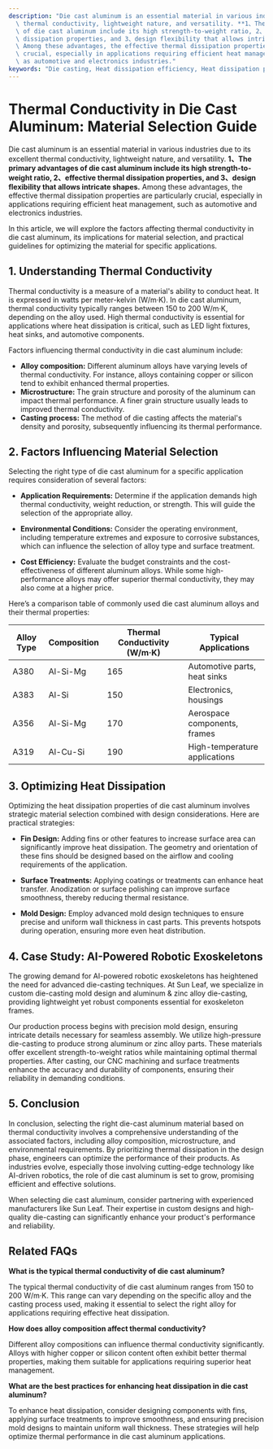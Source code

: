 ```yaml
---
description: "Die cast aluminum is an essential material in various industries due to its excellent\
  \ thermal conductivity, lightweight nature, and versatility. **1、The primary advantages\
  \ of die cast aluminum include its high strength-to-weight ratio, 2、effective thermal\
  \ dissipation properties, and 3、design flexibility that allows intricate shapes.**\
  \ Among these advantages, the effective thermal dissipation properties are particularly\
  \ crucial, especially in applications requiring efficient heat management, such\
  \ as automotive and electronics industries."
keywords: "Die casting, Heat dissipation efficiency, Heat dissipation performance, Heat sink"
---
```

# Thermal Conductivity in Die Cast Aluminum: Material Selection Guide

Die cast aluminum is an essential material in various industries due to its excellent thermal conductivity, lightweight nature, and versatility. **1、The primary advantages of die cast aluminum include its high strength-to-weight ratio, 2、effective thermal dissipation properties, and 3、design flexibility that allows intricate shapes.** Among these advantages, the effective thermal dissipation properties are particularly crucial, especially in applications requiring efficient heat management, such as automotive and electronics industries.

In this article, we will explore the factors affecting thermal conductivity in die cast aluminum, its implications for material selection, and practical guidelines for optimizing the material for specific applications.

## 1. Understanding Thermal Conductivity

Thermal conductivity is a measure of a material's ability to conduct heat. It is expressed in watts per meter-kelvin (W/m·K). In die cast aluminum, thermal conductivity typically ranges between 150 to 200 W/m·K, depending on the alloy used. High thermal conductivity is essential for applications where heat dissipation is critical, such as LED light fixtures, heat sinks, and automotive components.

Factors influencing thermal conductivity in die cast aluminum include:

- **Alloy composition:** Different aluminum alloys have varying levels of thermal conductivity. For instance, alloys containing copper or silicon tend to exhibit enhanced thermal properties.
- **Microstructure:** The grain structure and porosity of the aluminum can impact thermal performance. A finer grain structure usually leads to improved thermal conductivity.
- **Casting process:** The method of die casting affects the material's density and porosity, subsequently influencing its thermal performance.

## 2. Factors Influencing Material Selection

Selecting the right type of die cast aluminum for a specific application requires consideration of several factors:

- **Application Requirements:** Determine if the application demands high thermal conductivity, weight reduction, or strength. This will guide the selection of the appropriate alloy.
  
- **Environmental Conditions:** Consider the operating environment, including temperature extremes and exposure to corrosive substances, which can influence the selection of alloy type and surface treatment.

- **Cost Efficiency:** Evaluate the budget constraints and the cost-effectiveness of different aluminum alloys. While some high-performance alloys may offer superior thermal conductivity, they may also come at a higher price.

Here’s a comparison table of commonly used die cast aluminum alloys and their thermal properties:

| Alloy Type | Composition | Thermal Conductivity (W/m·K) | Typical Applications             |
|------------|-------------|-------------------------------|----------------------------------|
| A380       | Al-Si-Mg   | 165                           | Automotive parts, heat sinks     |
| A383       | Al-Si      | 150                           | Electronics, housings            |
| A356       | Al-Si-Mg   | 170                           | Aerospace components, frames     |
| A319       | Al-Cu-Si   | 190                           | High-temperature applications     |

## 3. Optimizing Heat Dissipation

Optimizing the heat dissipation properties of die cast aluminum involves strategic material selection combined with design considerations. Here are practical strategies:

- **Fin Design:** Adding fins or other features to increase surface area can significantly improve heat dissipation. The geometry and orientation of these fins should be designed based on the airflow and cooling requirements of the application.

- **Surface Treatments:** Applying coatings or treatments can enhance heat transfer. Anodization or surface polishing can improve surface smoothness, thereby reducing thermal resistance.

- **Mold Design:** Employ advanced mold design techniques to ensure precise and uniform wall thickness in cast parts. This prevents hotspots during operation, ensuring more even heat distribution.

## 4. Case Study: AI-Powered Robotic Exoskeletons

The growing demand for AI-powered robotic exoskeletons has heightened the need for advanced die-casting techniques. At Sun Leaf, we specialize in custom die-casting mold design and aluminum & zinc alloy die-casting, providing lightweight yet robust components essential for exoskeleton frames.

Our production process begins with precision mold design, ensuring intricate details necessary for seamless assembly. We utilize high-pressure die-casting to produce strong aluminum or zinc alloy parts. These materials offer excellent strength-to-weight ratios while maintaining optimal thermal properties. After casting, our CNC machining and surface treatments enhance the accuracy and durability of components, ensuring their reliability in demanding conditions.

## 5. Conclusion

In conclusion, selecting the right die-cast aluminum material based on thermal conductivity involves a comprehensive understanding of the associated factors, including alloy composition, microstructure, and environmental requirements. By prioritizing thermal dissipation in the design phase, engineers can optimize the performance of their products. As industries evolve, especially those involving cutting-edge technology like AI-driven robotics, the role of die cast aluminum is set to grow, promising efficient and effective solutions.

When selecting die cast aluminum, consider partnering with experienced manufacturers like Sun Leaf. Their expertise in custom designs and high-quality die-casting can significantly enhance your product's performance and reliability.

## Related FAQs

**What is the typical thermal conductivity of die cast aluminum?**

The typical thermal conductivity of die cast aluminum ranges from 150 to 200 W/m·K. This range can vary depending on the specific alloy and the casting process used, making it essential to select the right alloy for applications requiring effective heat dissipation.

**How does alloy composition affect thermal conductivity?**

Different alloy compositions can influence thermal conductivity significantly. Alloys with higher copper or silicon content often exhibit better thermal properties, making them suitable for applications requiring superior heat management.

**What are the best practices for enhancing heat dissipation in die cast aluminum?**

To enhance heat dissipation, consider designing components with fins, applying surface treatments to improve smoothness, and ensuring precision mold designs to maintain uniform wall thickness. These strategies will help optimize thermal performance in die cast aluminum applications.
